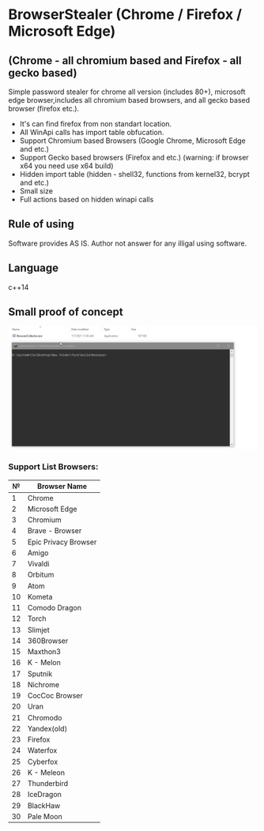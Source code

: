# BrowserStealer (Chrome / Firefox / Microsoft Edge)
## (Chrome - all chromium based and Firefox - all gecko based)
Simple password stealer for chrome all version (includes 80+), microsoft edge browser,includes all chromium based browsers, and all gecko based browser (firefox etc.). 

- It's can find firefox from non standart location.
- All WinApi calls has import table obfucation.
- Support Chromium based Browsers (Google Chrome, Microsoft Edge and etc.)
- Support Gecko based browsers (Firefox and etc.) (warning: if browser x64 you need use x64 build)
- Hidden import table (hidden - shell32, functions from kernel32, bcrypt and etc.)
- Small size
- Full actions based on hidden winapi calls

## Rule of using
Software provides AS IS. Author not answer for any illigal using software.

## Language
c++14

## Small proof of concept

![alt text](https://raw.githubusercontent.com/SaulBerrenson/BrowserStealer/main/miscs/proof/DOoS5hYVlu.gif)

### Support List Browsers:

| № | Browser Name |
| --- | --- |
| 1 | Chrome |
| 2 | Microsoft Edge |
| 3 | Chromium |
| 4 | Brave - Browser |
| 5 | Epic Privacy Browser |
| 6 | Amigo |
| 7 | Vivaldi |
| 8 | Orbitum |
| 9 | Atom |
| 10 | Kometa |
| 11 | Comodo Dragon |
| 12 | Torch |
| 13 | Slimjet |
| 14 | 360Browser |
| 15 | Maxthon3 |
| 16 | K - Melon |
| 17 | Sputnik |
| 18 | Nichrome |
| 19 | CocCoc Browser |
| 20 | Uran |
| 21 | Chromodo |
| 22 | Yandex(old) |
| 23 | Firefox |
| 24 | Waterfox |
| 25 | Cyberfox |
| 26 | K - Meleon |
| 27 | Thunderbird |
| 28 | IceDragon |
| 29 | BlackHaw |
| 30 | Pale Moon |


